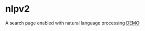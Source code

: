 # nlpv2
A search page enabled with natural language processing
[DEMO](http://www.amituslab.com/NLP/nlp1.html)